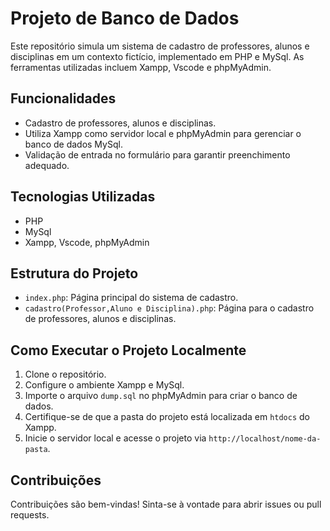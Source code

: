 # Projeto de Banco de Dados

Este repositório simula um sistema de cadastro de professores, alunos e disciplinas em um contexto fictício, implementado em PHP e MySql. As ferramentas utilizadas incluem Xampp, Vscode e phpMyAdmin.

## Funcionalidades

- Cadastro de professores, alunos e disciplinas.
- Utiliza Xampp como servidor local e phpMyAdmin para gerenciar o banco de dados MySql.
- Validação de entrada no formulário para garantir preenchimento adequado.

## Tecnologias Utilizadas

- PHP
- MySql
- Xampp, Vscode, phpMyAdmin

## Estrutura do Projeto

  - `index.php`: Página principal do sistema de cadastro.
  - `cadastro(Professor,Aluno e Disciplina).php`: Página para o cadastro de professores, alunos e disciplinas.

## Como Executar o Projeto Localmente

1. Clone o repositório.
2. Configure o ambiente Xampp e MySql.
3. Importe o arquivo `dump.sql` no phpMyAdmin para criar o banco de dados.
4. Certifique-se de que a pasta do projeto está localizada em `htdocs` do Xampp.
5. Inicie o servidor local e acesse o projeto via `http://localhost/nome-da-pasta`.

## Contribuições

Contribuições são bem-vindas! Sinta-se à vontade para abrir issues ou pull requests.

